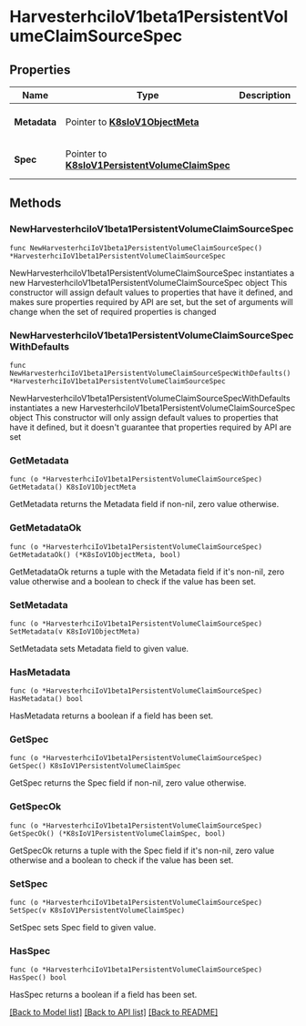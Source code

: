 # HarvesterhciIoV1beta1PersistentVolumeClaimSourceSpec

## Properties

Name | Type | Description | Notes
------------ | ------------- | ------------- | -------------
**Metadata** | Pointer to [**K8sIoV1ObjectMeta**](K8sIoV1ObjectMeta.md) |  | [optional] [default to {}]
**Spec** | Pointer to [**K8sIoV1PersistentVolumeClaimSpec**](K8sIoV1PersistentVolumeClaimSpec.md) |  | [optional] [default to {}]

## Methods

### NewHarvesterhciIoV1beta1PersistentVolumeClaimSourceSpec

`func NewHarvesterhciIoV1beta1PersistentVolumeClaimSourceSpec() *HarvesterhciIoV1beta1PersistentVolumeClaimSourceSpec`

NewHarvesterhciIoV1beta1PersistentVolumeClaimSourceSpec instantiates a new HarvesterhciIoV1beta1PersistentVolumeClaimSourceSpec object
This constructor will assign default values to properties that have it defined,
and makes sure properties required by API are set, but the set of arguments
will change when the set of required properties is changed

### NewHarvesterhciIoV1beta1PersistentVolumeClaimSourceSpecWithDefaults

`func NewHarvesterhciIoV1beta1PersistentVolumeClaimSourceSpecWithDefaults() *HarvesterhciIoV1beta1PersistentVolumeClaimSourceSpec`

NewHarvesterhciIoV1beta1PersistentVolumeClaimSourceSpecWithDefaults instantiates a new HarvesterhciIoV1beta1PersistentVolumeClaimSourceSpec object
This constructor will only assign default values to properties that have it defined,
but it doesn't guarantee that properties required by API are set

### GetMetadata

`func (o *HarvesterhciIoV1beta1PersistentVolumeClaimSourceSpec) GetMetadata() K8sIoV1ObjectMeta`

GetMetadata returns the Metadata field if non-nil, zero value otherwise.

### GetMetadataOk

`func (o *HarvesterhciIoV1beta1PersistentVolumeClaimSourceSpec) GetMetadataOk() (*K8sIoV1ObjectMeta, bool)`

GetMetadataOk returns a tuple with the Metadata field if it's non-nil, zero value otherwise
and a boolean to check if the value has been set.

### SetMetadata

`func (o *HarvesterhciIoV1beta1PersistentVolumeClaimSourceSpec) SetMetadata(v K8sIoV1ObjectMeta)`

SetMetadata sets Metadata field to given value.

### HasMetadata

`func (o *HarvesterhciIoV1beta1PersistentVolumeClaimSourceSpec) HasMetadata() bool`

HasMetadata returns a boolean if a field has been set.

### GetSpec

`func (o *HarvesterhciIoV1beta1PersistentVolumeClaimSourceSpec) GetSpec() K8sIoV1PersistentVolumeClaimSpec`

GetSpec returns the Spec field if non-nil, zero value otherwise.

### GetSpecOk

`func (o *HarvesterhciIoV1beta1PersistentVolumeClaimSourceSpec) GetSpecOk() (*K8sIoV1PersistentVolumeClaimSpec, bool)`

GetSpecOk returns a tuple with the Spec field if it's non-nil, zero value otherwise
and a boolean to check if the value has been set.

### SetSpec

`func (o *HarvesterhciIoV1beta1PersistentVolumeClaimSourceSpec) SetSpec(v K8sIoV1PersistentVolumeClaimSpec)`

SetSpec sets Spec field to given value.

### HasSpec

`func (o *HarvesterhciIoV1beta1PersistentVolumeClaimSourceSpec) HasSpec() bool`

HasSpec returns a boolean if a field has been set.


[[Back to Model list]](../README.md#documentation-for-models) [[Back to API list]](../README.md#documentation-for-api-endpoints) [[Back to README]](../README.md)


